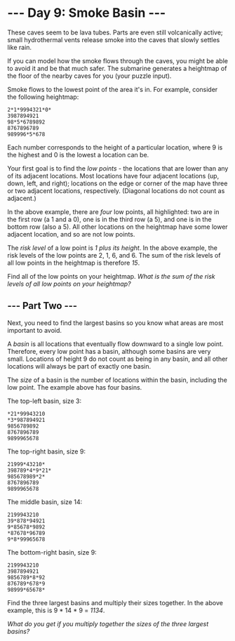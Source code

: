 # --- Day 9: Smoke Basin ---

These caves seem to be lava tubes. Parts are even still volcanically active; small hydrothermal vents release smoke into the caves that slowly settles like rain.

If you can model how the smoke flows through the caves, you might be able to avoid it and be that much safer. The submarine generates a heightmap of the floor of the nearby caves for you (your puzzle input).

Smoke flows to the lowest point of the area it's in. For example, consider the following heightmap:
```
2*1*9994321*0*
3987894921
98*5*6789892
8767896789
989996*5*678
```
Each number corresponds to the height of a particular location, where 9 is the highest and 0 is the lowest a location can be.

Your first goal is to find the *low points* - the locations that are lower than any of its adjacent locations. Most locations have four adjacent locations (up, down, left, and right); locations on the edge or corner of the map have three or two adjacent locations, respectively. (Diagonal locations do not count as adjacent.)

In the above example, there are *four* low points, all highlighted: two are in the first row (a 1 and a 0), one is in the third row (a 5), and one is in the bottom row (also a 5). All other locations on the heightmap have some lower adjacent location, and so are not low points.

The *risk level* of a low point is *1 plus its height*. In the above example, the risk levels of the low points are 2, 1, 6, and 6. The sum of the risk levels of all low points in the heightmap is therefore *15*.

Find all of the low points on your heightmap. *What is the sum of the risk levels of all low points on your heightmap?*

## --- Part Two ---
Next, you need to find the largest basins so you know what areas are most important to avoid.

A *basin* is all locations that eventually flow downward to a single low point. Therefore, every low point has a basin, although some basins are very small. Locations of height 9 do not count as being in any basin, and all other locations will always be part of exactly one basin.

The *size* of a basin is the number of locations within the basin, including the low point. The example above has four basins.

The top-left basin, size 3:
```
*21*99943210
*3*987894921
9856789892
8767896789
9899965678
```
The top-right basin, size 9:
```
21999*43210*
398789*4*9*21*
985678989*2*
8767896789
9899965678
```
The middle basin, size 14:
```
2199943210
39*878*94921
9*85678*9892
*87678*96789
9*8*99965678
```
The bottom-right basin, size 9:
```
2199943210
3987894921
9856789*8*92
876789*678*9
98999*65678*
```
Find the three largest basins and multiply their sizes together. In the above example, this is 9 * 14 * 9 = *1134*.

*What do you get if you multiply together the sizes of the three largest basins?*
